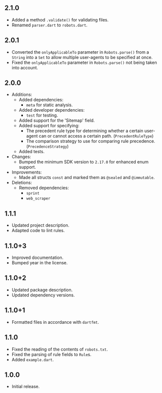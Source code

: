 ## 2.1.0

- Added a method `.validate()` for validating files.
- Renamed `parser.dart` to `robots.dart`.

## 2.0.1

- Converted the `onlyApplicableTo` parameter in `Robots.parse()` from a `String`
  into a `Set` to allow multiple user-agents to be specified at once.
- Fixed the `onlyApplicableTo` parameter in `Robots.parse()` not being taken
  into account.

## 2.0.0

- Additions:
  - Added dependencies:
    - `meta` for static analysis.
  - Added developer dependencies:
    - `test` for testing.
  - Added support for the 'Sitemap' field.
  - Added support for specifying:
    - The precedent rule type for determining whether a certain user-agent can
      or cannot access a certain path. (`PrecedentRuleType`)
    - The comparison strategy to use for comparing rule precedence.
      (`PrecedenceStrategy`)
  - Added tests.
- Changes:
  - Bumped the minimum SDK version to `2.17.0` for enhanced enum support.
- Improvements:
  - Made all structs `const` and marked them as `@sealed` and `@immutable`.
- Deletions:
  - Removed dependencies:
    - `sprint`
    - `web_scraper`

## 1.1.1

- Updated project description.
- Adapted code to lint rules.

## 1.1.0+3

- Improved documentation.
- Bumped year in the license.

## 1.1.0+2

- Updated package description.
- Updated dependency versions.

## 1.1.0+1

- Formatted files in accordance with `dartfmt`.

## 1.1.0

- Fixed the reading of the contents of `robots.txt`.
- Fixed the parsing of rule fields to `Rule`s.
- Added `example.dart`.

## 1.0.0

- Initial release.
